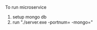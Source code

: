 To run microservice
1. setup mongo db
2. run "./server.exe -portnum=<port number to run server> -mongo=<location of mongodb>"